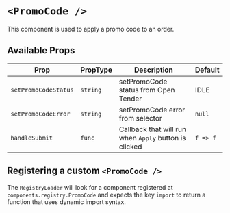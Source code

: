 # `<PromoCode />`

This component is used to apply a promo code to an order.

## Available Props

| Prop                 | PropType | Description                                           | Default  |
| -------------------- | -------- | ----------------------------------------------------- | -------- |
| `setPromoCodeStatus` | `string` | setPromoCode status from Open Tender                  | IDLE     |
| `setPromoCodeError`  | `string` | setPromoCode error from selector                      | `null`   |
| `handleSubmit`       | `func`   | Callback that will run when `Apply` button is clicked | `f => f` |

## Registering a custom `<PromoCode />`

The `RegistryLoader` will look for a component registered at `components.registry.PromoCode` and expects the key `import` to return a function that uses dynamic import syntax.
